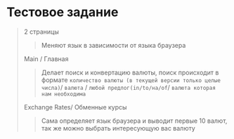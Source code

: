 # Тестовое задание

> 2 страницы
>
> > Меняют язык в зависимости от языка браузера
>
> Main / Главная
>
> > Делает поиск и конвертацию валюты, поиск происходит в формате
> > `количество валюты (в текущей версии только целые числа)`/ `валюта` / `любой предлог(in/to/на/of`/ `валюта которая нам необходима`
>
> Exchange Rates/ Обменные курсы
>
> > Сама определяет язык браузера и выводит первые 10 валют, так же можно выбрать интересующую вас валюту

